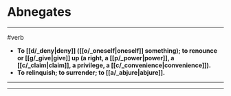 # Abnegates
---
#verb
- **To [[d/_deny|deny]] ([[o/_oneself|oneself]] something); to renounce or [[g/_give|give]] up (a right, a [[p/_power|power]], a [[c/_claim|claim]], a privilege, a [[c/_convenience|convenience]]).**
- **To relinquish; to surrender; to [[a/_abjure|abjure]].**
---
---
